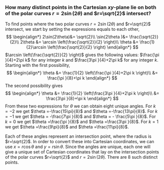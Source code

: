 ### How many distinct points in the Cartesian $xy$-plane lie on both of the polar curves $r=2\sin(2\theta)$ and $r=\sqrt{2}$ intersect?

To find points where the two polar curves $r=2\sin(2\theta)$ and $r=\sqrt{2}$ intersect, we start by setting the expressions equals to each other, 
$$
\begin{align*}
2\sin(2\theta)&= \sqrt{2}\\
\sin(2\theta )&= \frac{\sqrt{2}}{2}\\
2\theta &= \arcsin \left(\frac{\sqrt{2}}{2} \right)\\
\theta &= \frac{1}{2}\arcsin \left(\frac{\sqrt{2}}{2} \right)
\end{align*}
$$
$\arcsin \left(\frac{\sqrt{2}}{2} \right)$ gives the following values: $\frac{\pi }{4}+2\pi k$ for any integer $k$ and $\frac{3\pi }{4}+2\pi k$ for any integer $k$.
Starting with the first possibility,
$$
\begin{align*}
\theta &= \frac{1}{2} \left(\frac{\pi }{4}+2\pi k \right)\\
&= \frac{\pi }{8}+\pi k
\end{align*}
$$
The second possibility gives
$$
\begin{align*}
\theta &= \frac{1}{2} \left(\frac{3\pi }{4}+2\pi k \right)\\
&= \frac{3\pi }{8}+\pi k
\end{align*}
$$
From these two expressions for $\theta$ we can obtain eight unique angles. For $k=-2$ we get $\theta =-\frac{15\pi}{8}$ and $\theta =-\frac{13\pi}{8}$. For $k=-1$ we get $\theta = -\frac{7\pi }{8}$ and $\theta = - \frac{5\pi }{8}$. For $k=0$ we get $\theta =\frac{\pi }{8}$ and $\theta =\frac{3\pi }{8}$. For $k=1$ we get $\theta =\frac{9\pi}{8}$ and $\theta =\frac{11\pi}{8}$.

Each of these angles represent an intersection point, where the radius is $r=\sqrt{2}$. In order to convert these into Cartesian coordinates, we can use $x=r\cos\theta$ and $y=r\sin\theta$. Since the angles are unique, each one will give a unique set of Cartesian coordinates that lay on the intersection points of the polar curves $r=\sqrt{2}$ and $r=2\sin(2\theta)$. There are 8 such distinct points.

